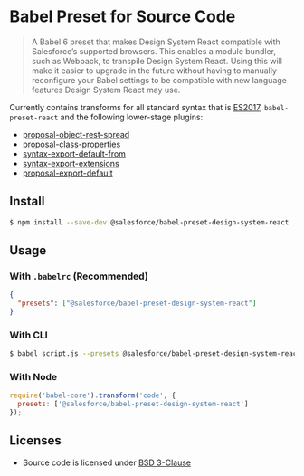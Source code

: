 # Babel Preset for Source Code

> A Babel 6 preset that makes Design System React compatible with Salesforce’s supported browsers. This enables a module bundler, such as Webpack, to transpile Design System React. Using this will make it easier to upgrade in the future without having to manually reconfigure your Babel settings to be compatible with new language features Design System React may use.

Currently contains transforms for all standard syntax that is [ES2017](https://tc39.github.io/ecma262/), `babel-preset-react` and the following lower-stage plugins:

* [proposal-object-rest-spread](https://github.com/tc39/proposal-object-rest-spread)
* [proposal-class-properties](https://github.com/tc39/proposal-class-public-fields)
* [syntax-export-default-from](https://github.com/tc39/proposal-export-default-from)
* [syntax-export-extensions](https://babeljs.io/docs/plugins/syntax-export-extensions/)
* [proposal-export-default](https://github.com/tc39/proposal-export-default-from)

## Install

```sh
$ npm install --save-dev @salesforce/babel-preset-design-system-react
```

## Usage

### With `.babelrc` (Recommended)

```json
{
  "presets": ["@salesforce/babel-preset-design-system-react"]
}
```

### With CLI

```sh
$ babel script.js --presets @salesforce/babel-preset-design-system-react
```

### With Node

```javascript
require('babel-core').transform('code', {
  presets: ['@salesforce/babel-preset-design-system-react']
});
```

## Licenses

* Source code is licensed under [BSD 3-Clause](https://git.io/sfdc-license)
